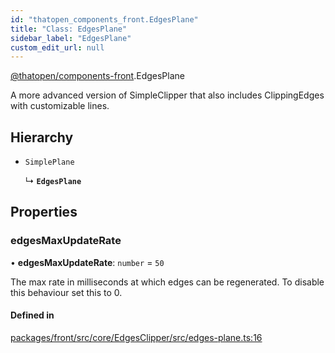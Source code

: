 ```yaml
---
id: "thatopen_components_front.EdgesPlane"
title: "Class: EdgesPlane"
sidebar_label: "EdgesPlane"
custom_edit_url: null
---
```


[@thatopen/components-front](../modules/thatopen_components_front.md).EdgesPlane

A more advanced version of SimpleClipper that also includes
ClippingEdges with customizable lines.

## Hierarchy

- `SimplePlane`

  ↳ **`EdgesPlane`**

## Properties

### edgesMaxUpdateRate

• **edgesMaxUpdateRate**: `number` = `50`

The max rate in milliseconds at which edges can be regenerated.
To disable this behaviour set this to 0.

#### Defined in

[packages/front/src/core/EdgesClipper/src/edges-plane.ts:16](https://github.com/ThatOpen/engine_components/blob/7affdb6/packages/front/src/core/EdgesClipper/src/edges-plane.ts#L16)
